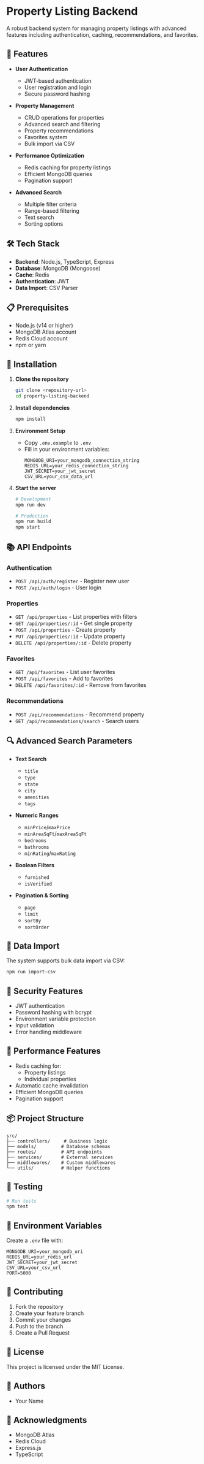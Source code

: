 # Property Listing Backend

A robust backend system for managing property listings with advanced features including authentication, caching, recommendations, and favorites.

## 🚀 Features

- **User Authentication**
  - JWT-based authentication
  - User registration and login
  - Secure password hashing

- **Property Management**
  - CRUD operations for properties
  - Advanced search and filtering
  - Property recommendations
  - Favorites system
  - Bulk import via CSV

- **Performance Optimization**
  - Redis caching for property listings
  - Efficient MongoDB queries
  - Pagination support

- **Advanced Search**
  - Multiple filter criteria
  - Range-based filtering
  - Text search
  - Sorting options

## 🛠 Tech Stack

- **Backend**: Node.js, TypeScript, Express
- **Database**: MongoDB (Mongoose)
- **Cache**: Redis
- **Authentication**: JWT
- **Data Import**: CSV Parser

## 📋 Prerequisites

- Node.js (v14 or higher)
- MongoDB Atlas account
- Redis Cloud account
- npm or yarn

## 🔧 Installation

1. **Clone the repository**
   ```bash
   git clone <repository-url>
   cd property-listing-backend
   ```

2. **Install dependencies**
   ```bash
   npm install
   ```

3. **Environment Setup**
   - Copy `.env.example` to `.env`
   - Fill in your environment variables:
     ```
     MONGODB_URI=your_mongodb_connection_string
     REDIS_URL=your_redis_connection_string
     JWT_SECRET=your_jwt_secret
     CSV_URL=your_csv_data_url
     ```

4. **Start the server**
   ```bash
   # Development
   npm run dev

   # Production
   npm run build
   npm start
   ```

## 📚 API Endpoints

### Authentication
- `POST /api/auth/register` - Register new user
- `POST /api/auth/login` - User login

### Properties
- `GET /api/properties` - List properties with filters
- `GET /api/properties/:id` - Get single property
- `POST /api/properties` - Create property
- `PUT /api/properties/:id` - Update property
- `DELETE /api/properties/:id` - Delete property

### Favorites
- `GET /api/favorites` - List user favorites
- `POST /api/favorites` - Add to favorites
- `DELETE /api/favorites/:id` - Remove from favorites

### Recommendations
- `POST /api/recommendations` - Recommend property
- `GET /api/recommendations/search` - Search users

## 🔍 Advanced Search Parameters

- **Text Search**
  - `title`
  - `type`
  - `state`
  - `city`
  - `amenities`
  - `tags`

- **Numeric Ranges**
  - `minPrice`/`maxPrice`
  - `minAreaSqFt`/`maxAreaSqFt`
  - `bedrooms`
  - `bathrooms`
  - `minRating`/`maxRating`

- **Boolean Filters**
  - `furnished`
  - `isVerified`

- **Pagination & Sorting**
  - `page`
  - `limit`
  - `sortBy`
  - `sortOrder`

## 💾 Data Import

The system supports bulk data import via CSV:
```bash
npm run import-csv
```

## 🔐 Security Features

- JWT authentication
- Password hashing with bcrypt
- Environment variable protection
- Input validation
- Error handling middleware

## 🚀 Performance Features

- Redis caching for:
  - Property listings
  - Individual properties
- Automatic cache invalidation
- Efficient MongoDB queries
- Pagination support

## 📦 Project Structure

```
src/
├── controllers/     # Business logic
├── models/         # Database schemas
├── routes/         # API endpoints
├── services/       # External services
├── middlewares/    # Custom middlewares
└── utils/          # Helper functions
```

## 🧪 Testing

```bash
# Run tests
npm test
```

## 📝 Environment Variables

Create a `.env` file with:
```
MONGODB_URI=your_mongodb_uri
REDIS_URL=your_redis_url
JWT_SECRET=your_jwt_secret
CSV_URL=your_csv_url
PORT=5000
```

## 🤝 Contributing

1. Fork the repository
2. Create your feature branch
3. Commit your changes
4. Push to the branch
5. Create a Pull Request

## 📄 License

This project is licensed under the MIT License.

## 👥 Authors

- Your Name

## 🙏 Acknowledgments

- MongoDB Atlas
- Redis Cloud
- Express.js
- TypeScript
